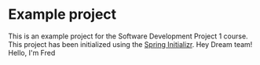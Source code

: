 # Example project

This is an example project for the Software Development Project 1 course. This project has been initialized using the [Spring Initializr](https://start.spring.io/).
Hey Dream team!
Hello, I'm Fred
